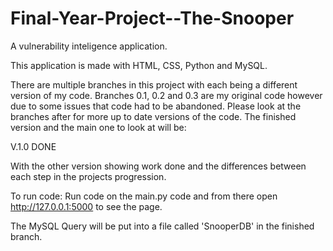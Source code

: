 # Final-Year-Project--The-Snooper
A vulnerability inteligence application.

This application is made with HTML, CSS, Python and MySQL.

There are multiple branches in this project with each being a different version of my code.
Branches 0.1, 0.2 and 0.3 are my original code however due to some issues that code had to be abandoned.
Please look at the branches after for more up to date versions of the code.
The finished version and the main one to look at will be:

V.1.0 DONE

With the other version showing work done and the differences between each step in the projects progression.

To run code: Run code on the main.py code and from there open http://127.0.0.1:5000 to see the page.

The MySQL Query will be put into a file called 'SnooperDB' in the finished branch.
